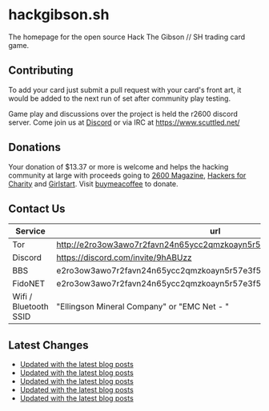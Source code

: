 # hackgibson.sh
The homepage for the open source Hack The Gibson // SH trading card game.


## Contributing

To add your card just submit a pull request with your card's front art, it would be added to the next run of set after community play testing.

Game play and discussions over the project is held the r2600 discord server. Come join us at [Discord](https://discord.com/invite/9hABUzz) or via IRC at https://www.scuttled.net/


## Donations

Your donation of $13.37 or more is welcome and helps the hacking community at large with proceeds going to [2600 Magazine](https://2600.com/), [Hackers for Charity](https://hackersforcharity.org) and [Girlstart](https://girlstart.org).  Visit [buymeacoffee](https://www.buymeacoffee.com/hackgibson.sh) to donate.


## Contact Us

Service | url
-|-
Tor | http://e2ro3ow3awo7r2favn24n65ycc2qmzkoayn5r57e3f56nvjwdcgg32ad.onion
Discord | https://discord.com/invite/9hABUzz
BBS | e2ro3ow3awo7r2favn24n65ycc2qmzkoayn5r57e3f56nvjwdcgg32ad.onion:23
FidoNET | e2ro3ow3awo7r2favn24n65ycc2qmzkoayn5r57e3f56nvjwdcgg32ad.onion:24554
Wifi / Bluetooth SSID | "Ellingson Mineral Company" or "EMC Net - <fidonet address>"

## Latest Changes
<!-- BLOG-POST-LIST:START -->
- [Updated with the latest blog posts](https://github.com/DFW2600/hackgibson.sh/commit/408148965547bc72c6da7599df0521bfe58ccb23)
- [Updated with the latest blog posts](https://github.com/DFW2600/hackgibson.sh/commit/8e789acf1a4c6309f322f59659d2a842fbeaa31d)
- [Updated with the latest blog posts](https://github.com/DFW2600/hackgibson.sh/commit/ef8b18d1e4fbc97421a2165ff0fadcfcd40f7e4a)
- [Updated with the latest blog posts](https://github.com/DFW2600/hackgibson.sh/commit/e6291f291629ae3fe4ca6a5f5460f2427f8c0733)
- [Updated with the latest blog posts](https://github.com/DFW2600/hackgibson.sh/commit/8fdbde433a0734918b8b34cb2e78b7b797286333)
<!-- BLOG-POST-LIST:END -->
